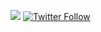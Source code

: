 ![](https://komarev.com/ghpvc/?username=Aurolol&color=4224FF)                                                                                                                 <a href="https://twitter.com/intent/follow?screen_name=nowayauro"><img alt="Twitter Follow" src="https://img.shields.io/twitter/follow/nowayauro?style=social" /></a>   

